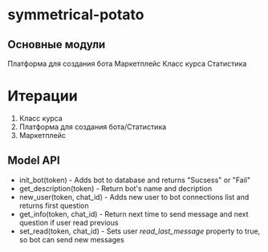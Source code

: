 # symmetrical-potato
## Основные модули
Платформа для создания бота
Маркетплейс
Класс курса
Статистика

# Итерации
1. Класс курса
2. Платформа для создания бота/Статистика
3. Маркетплейс 


## Model API
- init_bot(token) - Adds bot to database and returns "Sucsess" or "Fail"
- get_description(token) - Return bot's name and decription
- new_user(token, chat_id) - Adds new user to bot connections list and returns first question
- get_info(token, chat_id) - Return next time to send message and next question if user read previous
- set_read(token, chat_id) - Sets user _read_last_message_ property to true, so bot can send new messages